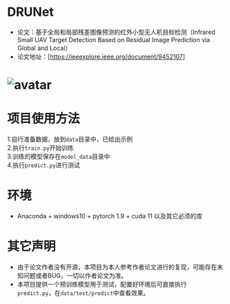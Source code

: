 # DRUNet
- 论文：基于全局和局部残差图像预测的红外小型无人机目标检测（Infrared Small UAV Target Detection Based on Residual Image Prediction via Global and Local）
- 论文地址：[https://ieeexplore.ieee.org/document/9452107]
# ![avatar](https://img-blog.csdnimg.cn/79e6cd279d96409b98463c4023b7f3cf.png?x-oss-process=image/watermark,type_ZmFuZ3poZW5naGVpdGk,shadow_10,text_aHR0cHM6Ly9ibG9nLmNzZG4ubmV0L3dlaXhpbl80MzY2MzQ2Mw==,size_16,color_FFFFFF,t_70#pic_center)
# 项目使用方法
1.自行准备数据，放到```data```目录中，已给出示例  
2.执行```train.py```开始训练  
3.训练的模型保存在```model_data```目录中  
4.执行```predict.py```进行测试  
# 环境
- Anaconda + windows10 + pytorch 1.9 + cuda 11 以及其它必须的库
# 其它声明
- 由于论文作者没有开源，本项目为本人参考作者论文进行的复现，可能存在未知问题或者BUG，一切以作者论文为准。
- 本项目提供一个预训练模型用于测试，配置好环境后可直接执行 ```predict.py```，在```data/test/predict```中查看效果。
